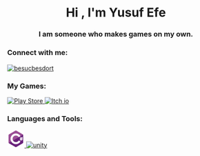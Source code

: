 <h1 align="center">Hi , I'm Yusuf Efe</h1>
<h3 align="center">I am someone who makes games on my own.</h3>

<h3 align="left">Connect with me:</h3>
<p align="left">
  <a href="https://instagram.com/besucbesdort" target="_blank" rel="noopener noreferrer">
    <img align="center" src="https://raw.githubusercontent.com/rahuldkjain/github-profile-readme-generator/master/src/images/icons/Social/instagram.svg" alt="besucbesdort" height="30" width="40" />
  </a>
</p>

<h3 align="left">My Games:</h3>
<p align="left">
  <a href="https://play.google.com/store/apps/dev?id=5115297245000304725" target="_blank" rel="noopener noreferrer">
    <img src="https://www.freepnglogos.com/uploads/google-play-png-logo/google-play-store-app-logo-gets-a-slight-redesign-png-19.png" alt="Play Store" width="40" height="40"/> 
  </a>
  <a href="https://besucbesdort.itch.io" target="_blank" rel="noopener noreferrer">
    <img src="https://encrypted-tbn0.gstatic.com/images?q=tbn:ANd9GcTsj8KhNZ6sP0rUnUWtz11v-pm8iJG0hIfOPSDnHfhZjPZxK2AbRG-bFpEGXKpPimammSI&usqp=CAU" alt="Itch io" width="40" height="40"/>
  </a>
</p>

<h3 align="left">Languages and Tools:</h3>
<p align="left">
  <a href="https://www.w3schools.com/cs/" target="_blank" rel="noopener noreferrer">
    <img src="https://raw.githubusercontent.com/devicons/devicon/master/icons/csharp/csharp-original.svg" alt="csharp" width="40" height="40"/>
  </a>
  <a href="https://unity.com/" target="_blank" rel="noopener noreferrer">
    <img src="https://www.vectorlogo.zone/logos/unity3d/unity3d-icon.svg" alt="unity" width="40" height="40"/>
  </a>
</p>
